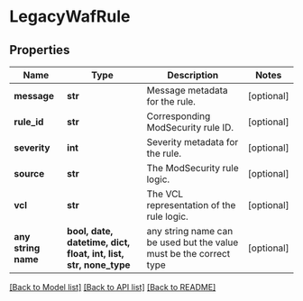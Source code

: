 # LegacyWafRule


## Properties
Name | Type | Description | Notes
------------ | ------------- | ------------- | -------------
**message** | **str** | Message metadata for the rule. | [optional] 
**rule_id** | **str** | Corresponding ModSecurity rule ID. | [optional] 
**severity** | **int** | Severity metadata for the rule. | [optional] 
**source** | **str** | The ModSecurity rule logic. | [optional] 
**vcl** | **str** | The VCL representation of the rule logic. | [optional] 
**any string name** | **bool, date, datetime, dict, float, int, list, str, none_type** | any string name can be used but the value must be the correct type | [optional]

[[Back to Model list]](../README.md#documentation-for-models) [[Back to API list]](../README.md#documentation-for-api-endpoints) [[Back to README]](../README.md)


